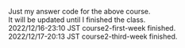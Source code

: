 Just my answer code for the above course.  
It will be updated until I finished the class.  
2022/12/16-23:10 JST course2-first-week finished.  
2022/12/17-20:13 JST course2-third-week finished. 
